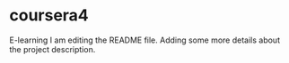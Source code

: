 # coursera4
E-learning
I am editing the README file. Adding some more details about the project description.

